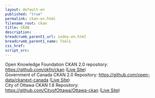 ```yaml
---
layout: default-en
published: "true"
permalink: ckan-en.html
filename_root: ckan
title: CKAN
description:
breadcrumb_parent1_url: index-en.html
breadcrumb_parent1_name: Tools
css_href:
script_src:
---
```


Open Knowledge Foundation CKAN 2.0 repository: https://github.com/okfn/ckan (<a href="http://demo.ckan.org/">Live Site</a>)<br>
Government of Canada CKAN 2.0 Repository: https://github.com/open-data/ckanext-canada (<a href="http://data.gc.ca/">Live Site</a>)<br>
City of Ottawa CKAN 1.8 Repository: https://github.com/CityofOttawa/Ottawa-ckan (<a href="http://ottawa.ca/en/open-data-ottawa">Live Site</a>)<br>


